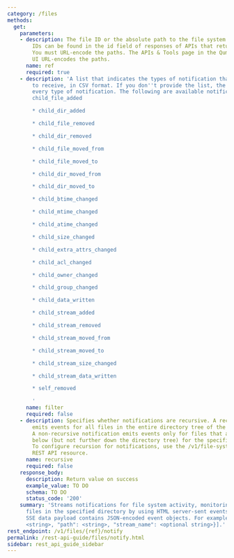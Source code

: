 ```yaml
---
category: /files
methods:
  get:
    parameters:
    - description: The file ID or the absolute path to the file system object. File
        IDs can be found in the id field of responses of APIs that return file attributes.
        You must URL-encode the paths. The APIs & Tools page in the Qumulo Core Web
        UI URL-encodes the paths.
      name: ref
      required: true
    - description: 'A list that indicates the types of notification that you want
        to receive, in CSV format. If you don''t provide the list, the system sends
        every type of notification. The following are available notification types:*
        child_file_added

        * child_dir_added

        * child_file_removed

        * child_dir_removed

        * child_file_moved_from

        * child_file_moved_to

        * child_dir_moved_from

        * child_dir_moved_to

        * child_btime_changed

        * child_mtime_changed

        * child_atime_changed

        * child_size_changed

        * child_extra_attrs_changed

        * child_acl_changed

        * child_owner_changed

        * child_group_changed

        * child_data_written

        * child_stream_added

        * child_stream_removed

        * child_stream_moved_from

        * child_stream_moved_to

        * child_stream_size_changed

        * child_stream_data_written

        * self_removed

        '
      name: filter
      required: false
    - description: Specifies whether notifications are recursive. A recursive notification
        emits events for all files in the entire directory tree of the specified directory.
        A non-recursive notification emits events only for files that are immediately
        below (but not further down the directory tree) for the specified directory.
        To configure recursion for notifications, use the /v1/file-system/settings/notify
        REST API resource.
      name: recursive
      required: false
    response_body:
      description: Return value on success
      example_value: TO DO
      schema: TO DO
      status_code: '200'
    summary: 'Streams notifications for file system activity, monitoring only the
      files in the specified directory by using HTML server-sent events (SSE). The
      SSE data payload contains JSON-encoded event objects. For example: [{"type":
      <string>, "path": <string>, "stream_name": <optional string>}].'
rest_endpoint: /v1/files/{ref}/notify
permalink: /rest-api-guide/files/notify.html
sidebar: rest_api_guide_sidebar
---
```

